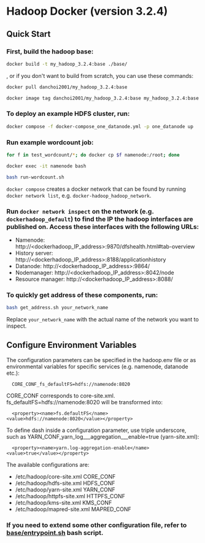 # Hadoop Docker (version 3.2.4)

## Quick Start
### First, build the hadoop base:
```bash
docker build -t my_hadoop_3.2.4:base ./base/
```

, or if you don't want to build from scratch, you can use these commands:
```bash
docker pull danchoi2001/my_hadoop_3.2.4:base
```
```bash
docker image tag danchoi2001/my_hadoop_3.2.4:base my_hadoop_3.2.4:base 
```

### To deploy an example HDFS cluster, run:
```bash
docker compose -f docker-compose_one_datanode.yml -p one_datanode up
```

### Run example wordcount job:
```bash
for f in test_wordcount/*; do docker cp $f namenode:/root; done
```

```bash
docker exec -it namenode bash
```

```bash
bash run-wordcount.sh
```

`docker compose` creates a docker network that can be found by running `docker network list`, e.g. `docker-hadoop_hadoop_network`.

### Run `docker network inspect` on the network (e.g. `dockerhadoop_default`) to find the IP the hadoop interfaces are published on. Access these interfaces with the following URLs:

* Namenode: http://<dockerhadoop_IP_address>:9870/dfshealth.html#tab-overview
* History server: http://<dockerhadoop_IP_address>:8188/applicationhistory
* Datanode: http://<dockerhadoop_IP_address>:9864/
* Nodemanager: http://<dockerhadoop_IP_address>:8042/node
* Resource manager: http://<dockerhadoop_IP_address>:8088/

### To quickly get address of these components, run:
```bash
bash get_address.sh your_network_name
```
Replace `your_network_name` with the actual name of the network you want to inspect.
## Configure Environment Variables

The configuration parameters can be specified in the hadoop.env file or as environmental variables for specific services (e.g. namenode, datanode etc.):
```
  CORE_CONF_fs_defaultFS=hdfs://namenode:8020
```

CORE_CONF corresponds to core-site.xml. fs_defaultFS=hdfs://namenode:8020 will be transformed into:
```
  <property><name>fs.defaultFS</name><value>hdfs://namenode:8020</value></property>
```
To define dash inside a configuration parameter, use triple underscore, such as YARN_CONF_yarn_log___aggregation___enable=true (yarn-site.xml):
```
  <property><name>yarn.log-aggregation-enable</name><value>true</value></property>
```

The available configurations are:
* /etc/hadoop/core-site.xml CORE_CONF
* /etc/hadoop/hdfs-site.xml HDFS_CONF
* /etc/hadoop/yarn-site.xml YARN_CONF
* /etc/hadoop/httpfs-site.xml HTTPFS_CONF
* /etc/hadoop/kms-site.xml KMS_CONF
* /etc/hadoop/mapred-site.xml  MAPRED_CONF

### If you need to extend some other configuration file, refer to [base/entrypoint.sh](base/entrypoint.sh) bash script.
